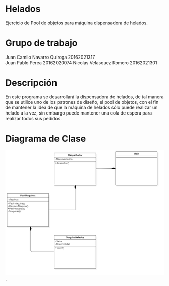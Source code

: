# Helados
Ejercicio de Pool de objetos para máquina dispensadora de helados.

# Grupo de trabajo
Juan Camilo Navarro Quiroga 20162021317 <br />
Juan Pablo Perea 20162020074 
Nicolas Velasquez Romero 20162021301

# Descripción
En este programa se desarrollará la dispensadora de helados, de tal manera que se utilice uno de los patrones de diseño, el pool de objetos, con el fin de mantener la idea de que la máquina de helados sólo puede realizar un helado a la vez, sin embargo puede mantener una cola de espera para realizar todos sus pedidos.

# Diagrama de Clase 
![Diagrama de clases](Main.png "Bonito diagrama").
